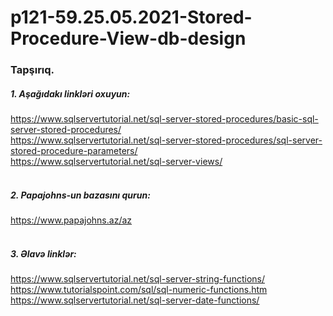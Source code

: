 # p121-59.25.05.2021-Stored-Procedure-View-db-design


### Tapşırıq.


##### 1. Aşağıdakı linkləri oxuyun:
https://www.sqlservertutorial.net/sql-server-stored-procedures/basic-sql-server-stored-procedures/<br />
https://www.sqlservertutorial.net/sql-server-stored-procedures/sql-server-stored-procedure-parameters/<br />
https://www.sqlservertutorial.net/sql-server-views/<br /><br />



##### 2. Papajohns-un bazasını qurun:
https://www.papajohns.az/az<br /><br />


##### 3. Əlavə linklər:
https://www.sqlservertutorial.net/sql-server-string-functions/<br />
https://www.tutorialspoint.com/sql/sql-numeric-functions.htm<br />
https://www.sqlservertutorial.net/sql-server-date-functions/<br />
